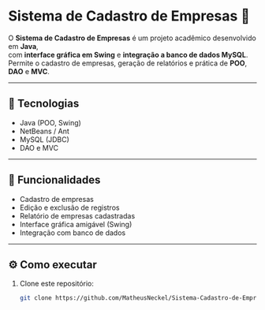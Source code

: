 # Sistema de Cadastro de Empresas 🏢

O **Sistema de Cadastro de Empresas** é um projeto acadêmico desenvolvido em **Java**,  
com **interface gráfica em Swing** e **integração a banco de dados MySQL**.  
Permite o cadastro de empresas, geração de relatórios e prática de **POO**, **DAO** e **MVC**.

---

## 🚀 Tecnologias
- Java (POO, Swing)
- NetBeans / Ant
- MySQL (JDBC)
- DAO e MVC

---

## 📌 Funcionalidades
- Cadastro de empresas  
- Edição e exclusão de registros  
- Relatório de empresas cadastradas  
- Interface gráfica amigável (Swing)  
- Integração com banco de dados  

---

## ⚙️ Como executar
1. Clone este repositório:
   ```bash
   git clone https://github.com/MatheusNeckel/Sistema-Cadastro-de-Empresas.git
